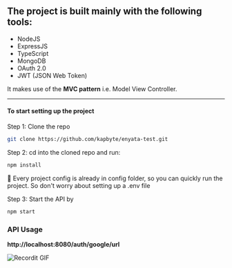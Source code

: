 
## The project is built mainly with the following tools:

- NodeJS
- ExpressJS
- TypeScript
- MongoDB
- OAuth 2.0
- JWT (JSON Web Token)

It makes use of the **MVC pattern** i.e. Model View Controller.

---

#### To start setting up the project

Step 1: Clone the repo

```bash
git clone https://github.com/kapbyte/enyata-test.git
```

Step 2: cd into the cloned repo and run:

```bash
npm install
```

:mega:  Every project config is already in config folder, so you can quickly run the project. So don't worry about setting up a .env file

Step 3: Start the API by

```bash
npm start
```

### API Usage

**http://localhost:8080/auth/google/url**

![Recordit GIF](http://g.recordit.co/Lkwa8jnhg3.gif)

